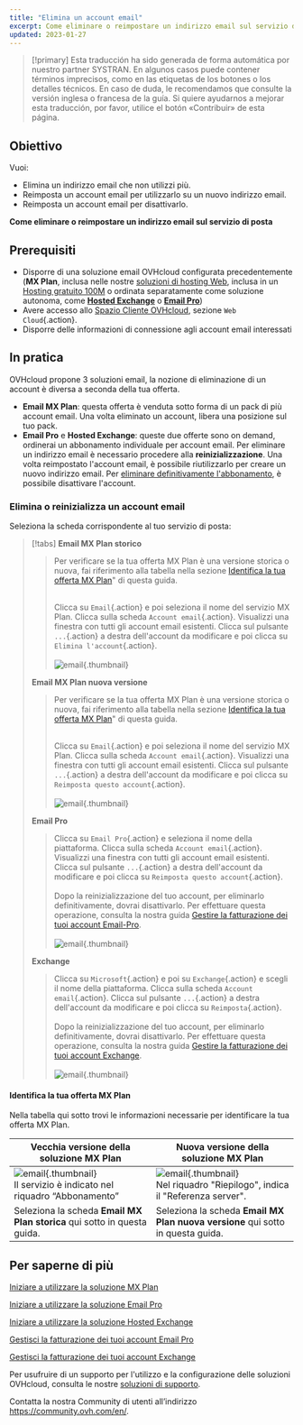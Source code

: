 ```yaml
---
title: "Elimina un account email"
excerpt: Come eliminare o reimpostare un indirizzo email sul servizio di posta
updated: 2023-01-27
---
```


> [!primary]
> Esta traducción ha sido generada de forma automática por nuestro partner SYSTRAN. En algunos casos puede contener términos imprecisos, como en las etiquetas de los botones o los detalles técnicos. En caso de duda, le recomendamos que consulte la versión inglesa o francesa de la guía. Si quiere ayudarnos a mejorar esta traducción, por favor, utilice el botón «Contribuir» de esta página.
>

## Obiettivo

Vuoi:

- Elimina un indirizzo email che non utilizzi più. 
- Reimposta un account email per utilizzarlo su un nuovo indirizzo email. 
- Reimposta un account email per disattivarlo.

**Come eliminare o reimpostare un indirizzo email sul servizio di posta**

## Prerequisiti

- Disporre di una soluzione email OVHcloud configurata precedentemente (**MX Plan**, inclusa nelle nostre [soluzioni di hosting Web](/links/web/hosting), inclusa in un [Hosting gratuito 100M](/links/web/domains-free-hosting) o ordinata separatamente come soluzione autonoma, come [**Hosted Exchange**](/links/web/emails-hosted-exchange) o [**Email Pro**](/links/web/email-pro))
- Avere accesso allo [Spazio Cliente OVHcloud](/links/manager), sezione `Web Cloud`{.action}.
- Disporre delle informazioni di connessione agli account email interessati

## In pratica <a name="instructions"></a>

OVHcloud propone 3 soluzioni email, la nozione di eliminazione di un account è diversa a seconda della tua offerta.

- **Email MX Plan**: questa offerta è venduta sotto forma di un pack di più account email. Una volta eliminato un account, libera una posizione sul tuo pack. 
- **Email Pro** e **Hosted Exchange**: queste due offerte sono on demand, ordinerai un abbonamento individuale per account email. Per eliminare un indirizzo email è necessario procedere alla **reinizializzazione**. Una volta reimpostato l'account email, è possibile riutilizzarlo per creare un nuovo indirizzo email. Per [eliminare definitivamente l'abbonamento](/pages/web_cloud/email_and_collaborative_solutions/microsoft_exchange/manage_billing_exchange#elimina-account), è possibile disattivare l'account.

### Elimina o reinizializza un account email

Seleziona la scheda corrispondente al tuo servizio di posta:

> [!tabs]
> **Email MX Plan storico**
>>
>> Per verificare se la tua offerta MX Plan è una versione storica o nuova, fai riferimento alla tabella nella sezione [Identifica la tua offerta MX Plan](#whichmxplan)" di questa guida.<br><br>
>>
>> Clicca su `Email`{.action} e poi seleziona il nome del servizio MX Plan. Clicca sulla scheda `Account email`{.action}. Visualizzi una finestra con tutti gli account email esistenti. Clicca sul pulsante `...`{.action} a destra dell'account da modificare e poi clicca su `Elimina l'account`{.action}.<br><br>
>>![email](images/email-mxplan-legacy-reset.png){.thumbnail}<br>
>>
> **Email MX Plan nuova versione**
>>
>> Per verificare se la tua offerta MX Plan è una versione storica o nuova, fai riferimento alla tabella nella sezione [Identifica la tua offerta MX Plan](#whichmxplan)" di questa guida.<br><br>
>>
>> Clicca su `Email`{.action} e poi seleziona il nome del servizio MX Plan. Clicca sulla scheda `Account email`{.action}. Visualizzi una finestra con tutti gli account email esistenti. Clicca sul pulsante `...`{.action} a destra dell'account da modificare e poi clicca su `Reimposta questo account`{.action}.<br><br>
>>![email](images/email-mxplan-new-reset.png){.thumbnail}<br>
>>
> **Email Pro**
>>
>> Clicca su `Email Pro`{.action} e seleziona il nome della piattaforma. Clicca sulla scheda `Account email`{.action}. Visualizzi una finestra con tutti gli account email esistenti. Clicca sul pulsante `...`{.action} a destra dell'account da modificare e poi clicca su `Reimposta questo account`{.action}.<br><br>
>> Dopo la reinizializzazione del tuo account, per eliminarlo definitivamente, dovrai disattivarlo. Per effettuare questa operazione, consulta la nostra guida [Gestire la fatturazione dei tuoi account Email-Pro](/pages/web_cloud/email_and_collaborative_solutions/email_pro/manage_billing_emailpro).<br><br>
>>![email](images/emailpro-reset.png){.thumbnail}<br>
>>
> **Exchange**
>>
>> Clicca su `Microsoft`{.action} e poi su `Exchange`{.action} e scegli il nome della piattaforma. Clicca sulla scheda `Account email`{.action}. Clicca sul pulsante `...`{.action} a destra dell'account da modificare e poi clicca su `Reimposta`{.action}.<br><br>
>> Dopo la reinizializzazione del tuo account, per eliminarlo definitivamente, dovrai disattivarlo. Per effettuare questa operazione, consulta la nostra guida [Gestire la fatturazione dei tuoi account Exchange](/pages/web_cloud/email_and_collaborative_solutions/microsoft_exchange/manage_billing_exchange).<br><br>
>>![email](images/exchange-reset.png){.thumbnail}<br>
>>

#### Identifica la tua offerta MX Plan <a name="whichmxplan"></a>

Nella tabella qui sotto trovi le informazioni necessarie per identificare la tua offerta MX Plan.

|Vecchia versione della soluzione MX Plan|Nuova versione della soluzione MX Plan|
|---|---|
|![email](images/mxplan-starter-legacy-step1.png){.thumbnail}<br> Il servizio è indicato nel riquadro “Abbonamento”|![email](images/mxplan-starter-new-step1.png){.thumbnail}<br>Nel riquadro "Riepilogo", indica il "Referenza server".|
|Seleziona la scheda **Email MX Plan storica** qui sotto in questa guida.|Seleziona la scheda **Email MX Plan nuova versione** qui sotto in questa guida.|<br>

## Per saperne di più

[Iniziare a utilizzare la soluzione MX Plan](/pages/web_cloud/email_and_collaborative_solutions/mx_plan/email_generalities)

[Iniziare a utilizzare la soluzione Email Pro](/pages/web_cloud/email_and_collaborative_solutions/email_pro/first_config)

[Iniziare a utilizzare la soluzione Hosted Exchange](/pages/web_cloud/email_and_collaborative_solutions/microsoft_exchange/exchange_starting_hosted)

[Gestisci la fatturazione dei tuoi account Email Pro](/pages/web_cloud/email_and_collaborative_solutions/email_pro/manage_billing_emailpro)

[Gestisci la fatturazione dei tuoi account Exchange](/pages/web_cloud/email_and_collaborative_solutions/microsoft_exchange/manage_billing_exchange)

Per usufruire di un supporto per l'utilizzo e la configurazione delle soluzioni OVHcloud, consulta le nostre [soluzioni di supporto](/links/support).

Contatta la nostra Community di utenti all’indirizzo <https://community.ovh.com/en/>.
